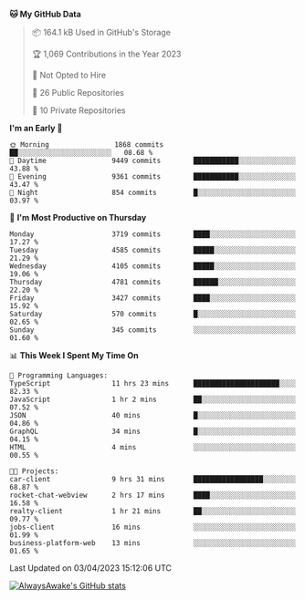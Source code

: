 <!--START_SECTION:waka-->
**🐱 My GitHub Data** 

> 📦 164.1 kB Used in GitHub's Storage 
 > 
> 🏆 1,069 Contributions in the Year 2023
 > 
> 🚫 Not Opted to Hire
 > 
> 📜 26 Public Repositories 
 > 
> 🔑 10 Private Repositories 
 > 
**I'm an Early 🐤** 

```text
🌞 Morning                1868 commits        ██░░░░░░░░░░░░░░░░░░░░░░░   08.68 % 
🌆 Daytime                9449 commits        ███████████░░░░░░░░░░░░░░   43.88 % 
🌃 Evening                9361 commits        ███████████░░░░░░░░░░░░░░   43.47 % 
🌙 Night                  854 commits         █░░░░░░░░░░░░░░░░░░░░░░░░   03.97 % 
```
📅 **I'm Most Productive on Thursday** 

```text
Monday                   3719 commits        ████░░░░░░░░░░░░░░░░░░░░░   17.27 % 
Tuesday                  4585 commits        █████░░░░░░░░░░░░░░░░░░░░   21.29 % 
Wednesday                4105 commits        █████░░░░░░░░░░░░░░░░░░░░   19.06 % 
Thursday                 4781 commits        ██████░░░░░░░░░░░░░░░░░░░   22.20 % 
Friday                   3427 commits        ████░░░░░░░░░░░░░░░░░░░░░   15.92 % 
Saturday                 570 commits         █░░░░░░░░░░░░░░░░░░░░░░░░   02.65 % 
Sunday                   345 commits         ░░░░░░░░░░░░░░░░░░░░░░░░░   01.60 % 
```


📊 **This Week I Spent My Time On** 

```text
💬 Programming Languages: 
TypeScript               11 hrs 23 mins      █████████████████████░░░░   82.33 % 
JavaScript               1 hr 2 mins         ██░░░░░░░░░░░░░░░░░░░░░░░   07.52 % 
JSON                     40 mins             █░░░░░░░░░░░░░░░░░░░░░░░░   04.86 % 
GraphQL                  34 mins             █░░░░░░░░░░░░░░░░░░░░░░░░   04.15 % 
HTML                     4 mins              ░░░░░░░░░░░░░░░░░░░░░░░░░   00.55 % 

🐱‍💻 Projects: 
car-client               9 hrs 31 mins       █████████████████░░░░░░░░   68.87 % 
rocket-chat-webview      2 hrs 17 mins       ████░░░░░░░░░░░░░░░░░░░░░   16.58 % 
realty-client            1 hr 21 mins        ██░░░░░░░░░░░░░░░░░░░░░░░   09.77 % 
jobs-client              16 mins             ░░░░░░░░░░░░░░░░░░░░░░░░░   01.99 % 
business-platform-web    13 mins             ░░░░░░░░░░░░░░░░░░░░░░░░░   01.65 % 
```


 Last Updated on 03/04/2023 15:12:06 UTC
<!--END_SECTION:waka-->

[![AlwaysAwake's GitHub stats](https://github-readme-stats.vercel.app/api?username=AlwaysAwake&show_icons=true&theme=github_dark&count_private=true)](https://github.com/AlwaysAwake/AlwaysAwake)
